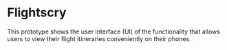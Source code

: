# Flightscry
This prototype shows the user interface (UI) of the functionality that allows users to view their flight itineraries conveniently on their phones.
